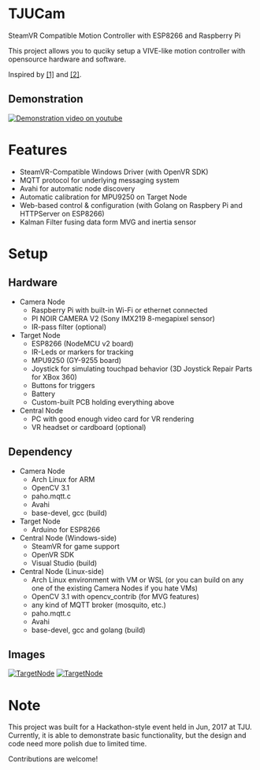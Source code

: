 # TJUCam
SteamVR Compatible Motion Controller with ESP8266 and Raspberry Pi

This project allows you to quciky setup a VIVE-like motion controller with opensource hardware and software. 

Inspired by [[1]](https://github.com/cbuchner1/driver_leap) and [[2]](http://www.cs.bu.edu/fac/betke/jeb/).

## Demonstration
[![Demonstration video on youtube](https://img.youtube.com/vi/POsGebR3wQ0/0.jpg)](https://www.youtube.com/watch?v=POsGebR3wQ0)

# Features
- SteamVR-Compatible Windows Driver (with OpenVR SDK)
- MQTT protocol for underlying messaging system
- Avahi for automatic node discovery
- Automatic calibration for MPU9250 on Target Node
- Web-based control & configuration (with Golang on Raspbery Pi and HTTPServer on ESP8266)
- Kalman Filter fusing data form MVG and inertia sensor 

# Setup
## Hardware
-	 Camera Node
     + Raspberry Pi with built-in Wi-Fi or ethernet connected
     + PI NOIR CAMERA V2 (Sony IMX219 8-megapixel sensor)
     + IR-pass filter (optional)
-	Target Node
     + ESP8266 (NodeMCU v2 board)
     + IR-Leds or markers for tracking
     + MPU9250 (GY-9255 board)
     + Joystick for simulating touchpad behavior (3D Joystick Repair Parts for XBox 360)
     + Buttons for triggers
     + Battery
     + Custom-built PCB holding everything above
- Central Node
     + PC with good enough video card for VR rendering
     + VR headset or cardboard (optional)
## Dependency
-	 Camera Node
     +  Arch Linux for ARM
     +  OpenCV 3.1
     +  paho.mqtt.c
     +  Avahi
     +  base-devel, gcc (build)
-	Target Node
     +  Arduino for ESP8266
- Central Node (Windows-side)
     +  SteamVR for game support
     +  OpenVR SDK
     +  Visual Studio (build)
- Central Node (Linux-side)
     +  Arch Linux environment with VM or WSL 
     (or you can build on any one of the existing Camera Nodes if you hate VMs)
     +  OpenCV 3.1 with opencv_contrib (for MVG features)
     +  any kind of MQTT broker (mosquito, etc.)
     +  paho.mqtt.c
     +  Avahi
     +  base-devel, gcc and golang (build)
    
## Images
[![TargetNode](https://github.com/linzuzeng/TJUCam/raw/master/target/target.jpg)](https://github.com/linzuzeng/TJUCam/tree/master/target)
[![TargetNode](https://github.com/linzuzeng/TJUCam/raw/master/target/pcb_rend.png)](https://github.com/linzuzeng/TJUCam/tree/master/target)

# Note
This project was built for a Hackathon-style event held in Jun, 2017 at TJU. 
Currently, it is able to demonstrate basic functionality, but the design and code need more polish due to limited time.

Contributions are welcome!
